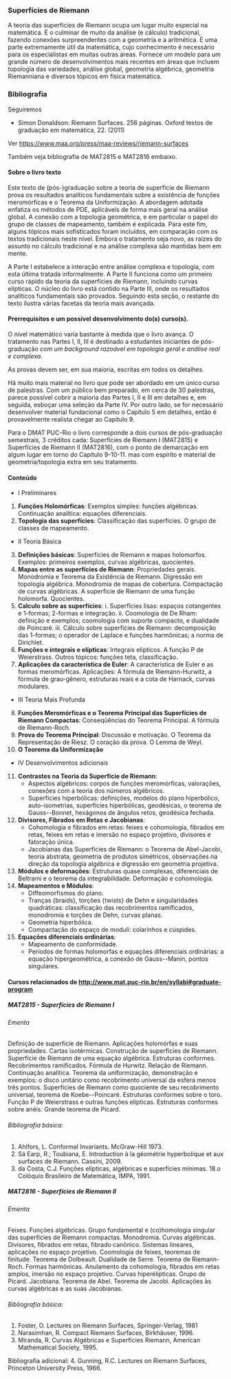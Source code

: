 ### Superfícies de Riemann
A teoria das superfícies de Riemann ocupa um lugar muito especial na matemática. É o culminar de muito da análise (e cálculo) tradicional, fazendo conexões surpreendentes com a geometria e a aritmética. É uma parte extremamente útil da matemática, cujo conhecimento é necessário para os especialistas em muitas outras áreas. Fornece um modelo para um grande número de desenvolvimentos mais recentes em áreas que incluem topologia das variedades, análise global, geometria algébrica, geometria Riemanniana e diversos tópicos em física matemática.

### Bibliografia
Seguiremos 

- Simon Donaldson: Riemann Surfaces.
256 páginas.
Oxford textos de graduação em matemática, 22. (2011)

Ver <https://www.maa.org/press/maa-reviews/riemann-surfaces>

Também veja bibliografia de MAT2815 e MAT2816 embaixo.

#### Sobre o livro texto
Este texto de (pós-)graduação sobre a teoria de superfície de Riemann prova os resultados analíticos fundamentais sobre a existência de funções meromórficas e o Teorema da Uniformização. A abordagem adotada enfatiza os métodos de PDE, aplicáveis de forma mais geral na análise global. A conexão com a topologia geométrica, e em particular o papel do grupo de classes de mapeamento, também é explicada. Para este fim, alguns tópicos mais sofisticados foram incluídos, em comparação com os textos tradicionais neste nível. Embora o tratamento seja novo, as raízes do assunto no cálculo tradicional e na análise complexa são mantidas bem em mente.

A Parte I estabelece a interação entre análise complexa e topologia, com esta última tratada informalmente. A Parte II funciona como um primeiro curso rápido da teoria da superfícies de Riemann, incluindo curvas elípticas. O núcleo do livro está contido na Parte III, onde os resultados analíticos fundamentais são provados.
Seguindo esta seção, o restante do texto ilustra várias facetas da teoria mais avançada.

#### Prerrequisitos e um possível desenvolvimento do(s) curso(s).
O nível matemático varia bastante à medida que o livro avança.
O tratamento nas Partes I, II, III é destinado a estudantes iniciantes de pós-graduação
_com um background razoável em topologia geral e análise real e complexa_.

As provas devem ser, em sua maioria, escritas em todos os detalhes.

Há muito mais material no livro que pode ser abordado em um único curso de palestras.
Com um público bem preparado, em cerca de 30 palestras, parece possível cobrir
a maioria das Partes I, II e III em detalhes e, em seguida, esboçar uma seleção da Parte IV.
Por outro lado, se for necessário desenvolver material fundacional como o Capítulo 5 em detalhes,
então é provavelmente realista chegar ao Capítulo 9.

Para o DMAT PUC-Rio o livro corresponde a dois cursos de pós-graduação semestrais, 3 créditos cada:
Superfícies de Riemann I (MAT2815) e Superfícies de Riemann II (MAT2816),
com o ponto de demarcação em algum lugar em torno do Capítulo 9-10-11.
mas com espírito e material de geometria/topologia extra em seu tratamento.

#### Conteúdo

- I Preliminares 
 1. **Funções Holomórficas**:
	Exemplos simples: funções algébricas.
	Continuação analítica: equações diferenciais.
 2. **Topologia das superfícies**:
	Classificação das superfícies.
	O grupo de classes de mapeamento.
- II Teoria Básica 
 3. **Definições básicas**:
	Superfícies de Riemann e mapas holomorfos.
	Exemplos: primeiros exemplos, curvas algébricas, quocientes.
 4. **Mapas entre as superfícies de Riemann**:
	Propriedades gerais.
	Monodromia e Teorema da Existência de Riemann.
	Digressão em topologia algébrica.
	Monodromia de mapas de cobertura.
	Compactação de curvas algébricas.
	A superfície de Riemann de uma função holomorfa.
        Quocientes.
 5. **Calculo sobre as superfícies**:
   i. Superfícies lisas: espaços cotangentes e 1-formas; 2-formas e integração.
   ii. Coomologia de De Rham: definição e exemplos; coomologia com suporte compacto, e dualidade de Poincaré.
   iii. Cálculo sobre superfícies de Riemann: decomposição das 1-formas;
		o operador de Laplace e funções harmônicas;
		a norma de Dirichlet.
 6. **Funções e integrais e elípticas**:
	Integrais elípticos.
	A função P de Weierstrass.
	Outros tópicos: funções teta, classificação.
 7. **Aplicações da característica de Euler**:
	A característica de Euler e as formas meromórficas.
	Aplicações:
	 A fórmula de Riemann-Hurwitz,
	 a fórmula de grau-gênero,
	 estruturas reais e a cota de Harnack,
	 curvas modulares.
- III Teoria Mais Profunda 
 8. **Funções Meromórficas e o Teorema Principal das Superfícies de Riemann Compactas**:
	Conseqüências do Teorema Principal.
	A fórmula de Riemann-Roch.
 9. **Prova do Teorema Principal**:
	Discussão e motivação.
	O Teorema da Representação de Riesz.
	O coração da prova.
	O Lemma de Weyl.
10. **O Teorema da Uniformização**
- IV Desenvolvimentos adicionais 
11. **Contrastes na Teoria da Superfície de Riemann**:
	- Aspectos algébricos:
	 corpos de funções meromórficas,
	 valorações,
         conexões com a teoria dos números algébricos.
	- Superfícies hiperbólicas:
	 definições,
	 modelos do plano hiperbólico,
	 auto-isometrias,
	 superfícies hiperbólicas,
	 geodésicas,
	 o teorema de Gauss--Bonnet,
         hexágonos de ângulos retos,
	 geodésica fechada.
12. **Divisores, Fibrados em Retas e Jacobianas**:
	- Cohomologia e fibrados em retas:
	 feixes e cohomologia,
	 fibrados em retas,
	 feixes em retas e imersão no espaço projetivo,
	 divisores e fatoração única.
	- Jacobianas das Superfícies de Riemann:
	 o Teorema de Abel-Jacobi,
	 teoria abstrata,
	 geometria de produtos simétricos,
	 observações na direção da topologia algébrica
	 e digressão em geometria projetiva.
13. **Módulos e deformações**:
	Estruturas quase complexas, diferenciais de Beltrami e o teorema da integrabilidade.
	Deformação e cohomologia.
14. **Mapeamentos e Módulos**:
	- Diffeomorfismos do plano.
	- Tranças {braids}, torções {twists} de Dehn e singularidades quadráticas:
         classificação das recobrimentos ramificados,
	 monodromia e torções de Dehn,
	 curvas planas.
	- Geometria hiperbólica.
	- Compactação do espaço de moduli: colarinhos e cúspides.
15. **Equações diferenciais ordinárias**:
	- Mapeamento de conformidade.
	- Períodos de formas holomorfas e equações diferenciais ordinárias:
	 a equação hipergeométrica,
	 a conexão de Gauss--Manin,
	 pontos singulares.

#### Cursos relacionados de <http://www.mat.puc-rio.br/en/syllabi#graduate-program>

##### MAT2815 - Superfícies de Riemann I

###### Ementa
Definição de superfície de Riemann.
Aplicações holomórfas e suas propriedades.
Cartas isotérmicas.
Construção de superfícies de Riemann.
Superfície de Riemann de uma equação algébrica.
Estruturas conformes.
Recobrimentos ramificados.
Fórmula de Hurwitz.
Relação de Riemann.
Continuação analítica.
Teorema da uniformização, demonstração e exemplos: o disco unitário como recobrimento universal da esfera menos três pontos.
Superfícies de Riemann como quociente de seu recobrimento universal, teorema de Koebe--Poincaré.
Estruturas conformes sobre o toro.
Função P de Weierstrass e outras funções elípticas.
Estruturas conformes sobre anéis.
Grande teorema de Picard.

###### Bibliografia básica:
 1. Ahlfors, L. Conformal Invariants. McGraw-Hill 1973.
 2. Sá Earp, R.; Toubiana, E. Introduction à la géométrie hyperbolique et aux surfaces de Riemann. Cassini, 2009.
 3. da Costa, C.J. Funções elípticas, algébricas e superfícies mínimas. 18.o Colóquio Brasileiro de Matemática, IMPA, 1991.


##### MAT2816 - Superfícies de Riemann II

###### Ementa
Feixes. Funções algébricas. Grupo fundamental e (co)homologia singular das superfícies de Riemann compactas. Monodromia. Curvas algébricas. Divisores, fibrados em retas, fibrado canônico. Sistemas lineares, aplicações no espaço projetivo. Coomologia de feixes, teoremas de finitude. Teorema de Dolbeault. Dualidade de Serre. Teorema de Riemann-Roch. Formas harmônicas. Anulamento da cohomologia, fibrados em retas amplos, imersão no espaço projetivo. Curvas hiperélipticas. Grupo de Picard. Jacobiana. Teorema de Abel. Teorema de Jacobi. Aplicações às curvas algébricas e as suas Jacobianas.
 
###### Bibliografia básica:
 1. Foster, O. Lectures on Riemann Surfaces, Springer-Verlag, 1981
 2. Narasimhan, R. Compact Riemann Surfaces, Birkhäuser, 1996.
 3. Miranda, R. Curvas Algébricas e Superfícies Riemann, American Mathematical Society, 1995.
 
Bibliografia adicional:
 4. Gunning, R.C. Lectures on Riemann Surfaces, Princeton University Press, 1966.

